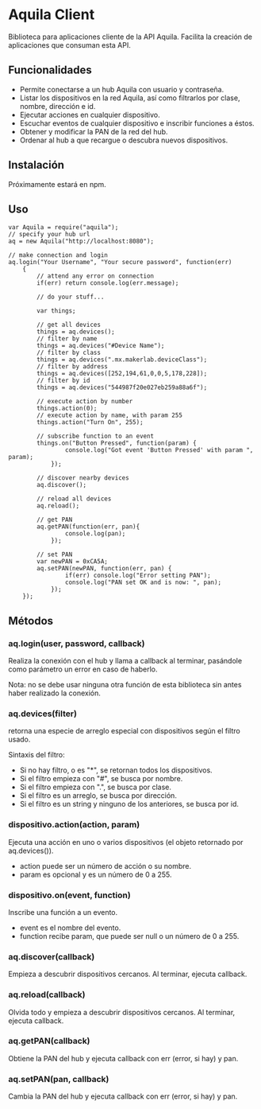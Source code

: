 # Aquila Client

Biblioteca para aplicaciones cliente de la API Aquila.
Facilita la creación de aplicaciones que consuman esta API.

## Funcionalidades

- Permite conectarse a un hub Aquila con usuario y contraseña.
- Listar los dispositivos en la red Aquila, así como filtrarlos por clase, nombre, dirección e id.
- Ejecutar acciones en cualquier dispositivo.
- Escuchar eventos de cualquier dispositivo e inscribir funciones a éstos.
- Obtener y modificar la PAN de la red del hub.
- Ordenar al hub a que recargue o descubra nuevos dispositivos.

## Instalación

Próximamente estará en npm.

## Uso

```
var Aquila = require("aquila");
// specify your hub url
aq = new Aquila("http://localhost:8080");

// make connection and login
aq.login("Your Username", "Your secure password", function(err)
	{
		// attend any error on connection
		if(err) return console.log(err.message);

		// do your stuff...

		var things;

		// get all devices
		things = aq.devices();
		// filter by name
		things = aq.devices("#Device Name");
		// filter by class
		things = aq.devices(".mx.makerlab.deviceClass");
		// filter by address
		things = aq.devices([252,194,61,0,0,5,178,228]);
		// filter by id
		things = aq.devices("544987f20e027eb259a88a6f");

		// execute action by number
		things.action(0);
		// execute action by name, with param 255
		things.action("Turn On", 255);

		// subscribe function to an event
		things.on("Button Pressed", function(param) {
				console.log("Got event 'Button Pressed' with param ", param);
			});

		// discover nearby devices
		aq.discover();

		// reload all devices
		aq.reload();

		// get PAN
		aq.getPAN(function(err, pan){
				console.log(pan);
			});

		// set PAN
		var newPAN = 0xCA5A;
		aq.setPAN(newPAN, function(err, pan) {
				if(err) console.log("Error setting PAN");
				console.log("PAN set OK and is now: ", pan);
			});
	});
```

## Métodos

### aq.login(user, password, callback)

Realiza la conexión con el hub y llama a callback al terminar, pasándole como parámetro un error en caso de haberlo.

Nota: no se debe usar ninguna otra función de esta biblioteca sin antes haber realizado la conexión.

### aq.devices(filter)

retorna una especie de arreglo especial con dispositivos según el filtro usado.

Sintaxis del filtro:

- Si no hay filtro, o es "*", se retornan todos los dispositivos.
- Si el filtro empieza con "#", se busca por nombre.
- Si el filtro empieza con ".", se busca por clase.
- Si el filtro es un arreglo, se busca por dirección.
- Si el filtro es un string y ninguno de los anteriores, se busca por id.

### dispositivo.action(action, param)

Ejecuta una acción en uno o varios dispositivos (el objeto retornado por aq.devices()).

- action puede ser un número de acción o su nombre.
- param es opcional y es un número de 0 a 255.

### dispositivo.on(event, function)

Inscribe una función a un evento.

- event es el nombre del evento.
- function recibe param, que puede ser null o un número de 0 a 255.

### aq.discover(callback)

Empieza a descubrir dispositivos cercanos. Al terminar, ejecuta callback.

### aq.reload(callback)

Olvida todo y empieza a descubrir dispositivos cercanos. Al terminar, ejecuta callback.

### aq.getPAN(callback)

Obtiene la PAN del hub y ejecuta callback con err (error, si hay) y pan.

### aq.setPAN(pan, callback)

Cambia la PAN del hub y ejecuta callback con err (error, si hay) y pan.
